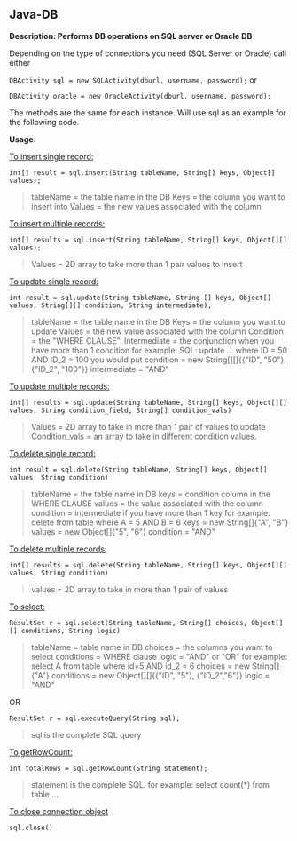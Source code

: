## Java-DB
**Description: Performs DB operations on SQL server or Oracle DB**

Depending on the type of connections you need (SQL Server or Oracle) call either 

`DBActivity sql = new SQLActivity(dburl, username, password);` or 

`DBActivity oracle = new OracleActivity(dburl, username, password);`

The methods are the same for each instance. Will use sql as an example for the following code.

**Usage:**

<u>To insert single record:</u>

`int[] result = sql.insert(String tableName, String[] keys, Object[] values);`

> tableName = the table name in the DB
> Keys = the column you want to insert into
> Values = the new values associated with the column
> 

<u>To insert multiple records: </u>

`int[] results = sql.insert(String tableName, String[] keys, Object[][] values);`

> Values = 2D array to take more than 1 pair values to insert
>

<u>To update single record:</u>

`int result = sql.update(String tableName, String [] keys, Object[] values, String[][] condition, String intermediate);`

> tableName = the table name in the DB
> Keys = the column you want to update
> Values = the new value associated with the column
> Condition = the "WHERE CLAUSE".
> Intermediate = the conjunction when you have more than  1 condition
> for example: 
> SQL: update ...  where ID = 50 AND ID_2 = 100
> you would put condition = new String[][]{{"ID", "50"}, {"ID_2", "100"}} 
> intermediate = "AND"
> 

<u>To update multiple records:</u>

`int[] results = sql.update(String tableName, String[] keys, Object[][] values, String condition_field, String[] condition_vals)`

> Values = 2D array to take in more than 1 pair of values to update
> Condition_vals = an array to take in different condition values.
> 

<u>To delete single record:</u>

`int result = sql.delete(String tableName, String[] keys, Object[] values, String condition)`

> tableName = the table name in DB
> keys = condition column in the WHERE CLAUSE
> values = the value associated with the column
> condition = intermediate if you have more than 1 key
> for example: delete from table where A = 5 AND B = 6
> keys = new String[]{"A", "B"}
> values = new Object[]{"5", "6"}
> condition = "AND"
> 

<u>To delete multiple records:</u>

`int[] results = sql.delete(String tableName, String[] keys, Object[][] values, String condition)`

> values = 2D array to take in more than 1 pair of values
> 

<u>To select:</u>

`ResultSet r = sql.select(String tableName, String[] choices, Object[][] conditions, String logic)`

> tableName = table name in DB
> choices = the columns you want to select
> conditions = WHERE clause
> logic = "AND" or "OR"
> for example: select A from table where id=5 AND id_2 = 6
> choices = new String[]{"A"}
> conditions = new Object[][]{{"ID", "5"}, {"ID_2","6"}}
> logic = "AND"
>  

OR

`ResultSet r = sql.executeQuery(String sql);`

> sql is the complete SQL query
> 

<u>To getRowCount:</u>

`int totalRows = sql.getRowCount(String statement);`

> statement is the complete SQL.
> for example: select count(*) from table ...
> 

<u>To close connection object</u>

`sql.close()`

